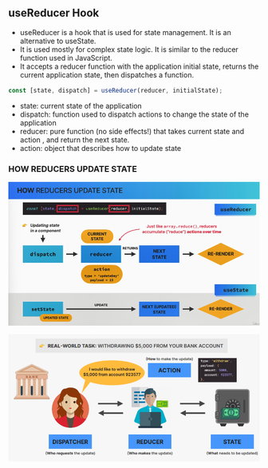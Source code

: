 ## useReducer Hook

- useReducer is a hook that is used for state management. It is an alternative to useState.
- It is used mostly for complex state logic. It is similar to the reducer function used in JavaScript.
- It accepts a reducer function with the application initial state, returns the current application state, then dispatches a function.

```js
const [state, dispatch] = useReducer(reducer, initialState);
```

- state: current state of the application
- dispatch: function used to dispatch actions to change the state of the application
- reducer: pure function (no side effects!) that takes current state and action , and return the next state.
- action: object that describes how to update state

### HOW REDUCERS UPDATE STATE

![How Reducers Update State](./markdown_images/how_reducers_update_state.png)

![Example](./markdown_images/example_useReducer.png)
